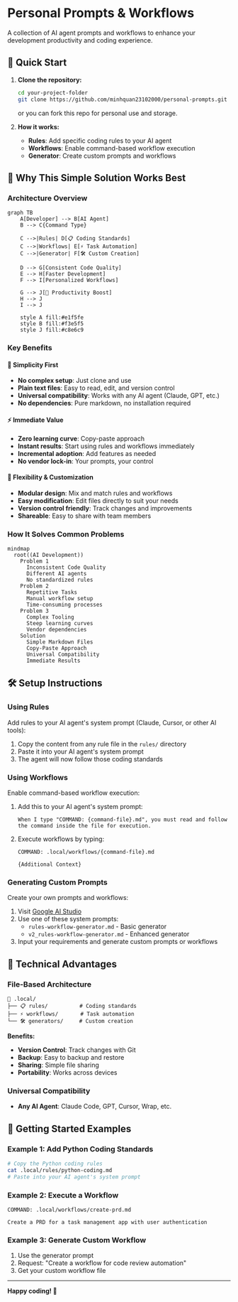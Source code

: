 # Personal Prompts & Workflows

A collection of AI agent prompts and workflows to enhance your development productivity and coding experience.

## 🚀 Quick Start

1. **Clone the repository:**
   ```bash
   cd your-project-folder  
   git clone https://github.com/minhquan23102000/personal-prompts.git .local
   ```
   or you can fork this repo for personal use and storage.

2. **How it works:**
   - **Rules**: Add specific coding rules to your AI agent
   - **Workflows**: Enable command-based workflow execution
   - **Generator**: Create custom prompts and workflows

## 🎯 Why This Simple Solution Works Best

### Architecture Overview

```mermaid
graph TB
    A[Developer] --> B[AI Agent]
    B --> C{Command Type}
    
    C -->|Rules| D[📋 Coding Standards]
    C -->|Workflows| E[⚡ Task Automation]
    C -->|Generator| F[🛠️ Custom Creation]
    
    D --> G[Consistent Code Quality]
    E --> H[Faster Development]
    F --> I[Personalized Workflows]
    
    G --> J[🚀 Productivity Boost]
    H --> J
    I --> J
    
    style A fill:#e1f5fe
    style B fill:#f3e5f5
    style J fill:#c8e6c9
```

### Key Benefits

#### 🎯 **Simplicity First**
- **No complex setup**: Just clone and use
- **Plain text files**: Easy to read, edit, and version control
- **Universal compatibility**: Works with any AI agent (Claude, GPT, etc.)
- **No dependencies**: Pure markdown, no installation required

#### ⚡ **Immediate Value**
- **Zero learning curve**: Copy-paste approach
- **Instant results**: Start using rules and workflows immediately
- **Incremental adoption**: Add features as needed
- **No vendor lock-in**: Your prompts, your control

#### 🔄 **Flexibility & Customization**
- **Modular design**: Mix and match rules and workflows
- **Easy modification**: Edit files directly to suit your needs
- **Version control friendly**: Track changes and improvements
- **Shareable**: Easy to share with team members


### How It Solves Common Problems

```mermaid
mindmap
  root((AI Development))
    Problem 1
      Inconsistent Code Quality
      Different AI agents
      No standardized rules
    Problem 2
      Repetitive Tasks
      Manual workflow setup
      Time-consuming processes
    Problem 3
      Complex Tooling
      Steep learning curves
      Vendor dependencies
    Solution
      Simple Markdown Files
      Copy-Paste Approach
      Universal Compatibility
      Immediate Results
```

## 🛠️ Setup Instructions

### Using Rules

Add rules to your AI agent's system prompt (Claude, Cursor, or other AI tools):

1. Copy the content from any rule file in the `rules/` directory
2. Paste it into your AI agent's system prompt
3. The agent will now follow those coding standards

### Using Workflows

Enable command-based workflow execution:

1. Add this to your AI agent's system prompt:
   ```
   When I type "COMMAND: {command-file}.md", you must read and follow the command inside the file for execution.
   ```

2. Execute workflows by typing:
   ```
   COMMAND: .local/workflows/{command-file}.md
   
   {Additional Context}
   ```

### Generating Custom Prompts

Create your own prompts and workflows:

1. Visit [Google AI Studio](https://aistudio.google.com/app/prompts/new_chat)
2. Use one of these system prompts:
   - `rules-workflow-generator.md` - Basic generator
   - `v2_rules-workflow-generator.md` - Enhanced generator
3. Input your requirements and generate custom prompts or workflows


## 🔧 Technical Advantages

### File-Based Architecture
```
📁 .local/
├── 📋 rules/          # Coding standards
├── ⚡ workflows/       # Task automation
└── 🛠️ generators/     # Custom creation
```

**Benefits:**
- **Version Control**: Track changes with Git
- **Backup**: Easy to backup and restore
- **Sharing**: Simple file sharing
- **Portability**: Works across devices

### Universal Compatibility
- **Any AI Agent**: Claude Code, GPT, Cursor, Wrap, etc.


## 🚀 Getting Started Examples

### Example 1: Add Python Coding Standards
```bash
# Copy the Python coding rules
cat .local/rules/python-coding.md
# Paste into your AI agent's system prompt
```

### Example 2: Execute a Workflow
```
COMMAND: .local/workflows/create-prd.md

Create a PRD for a task management app with user authentication
```

### Example 3: Generate Custom Workflow
1. Use the generator prompt
2. Request: "Create a workflow for code review automation"
3. Get your custom workflow file

---

**Happy coding! 🎉**






